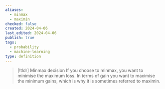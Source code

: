 ```yaml
---
aliases:
  - minmax
  - maximin
checked: false
created: 2024-04-06
last_edited: 2024-04-06
publish: true
tags:
  - probability
  - machine-learning
type: definition
---
```

>[!tldr] Minmax decision
>If you choose to minmax, you want to minimise the maximum loss. In terms of gain you want to maximise the minimum gains, which is why it is sometimes referred to maximin.

